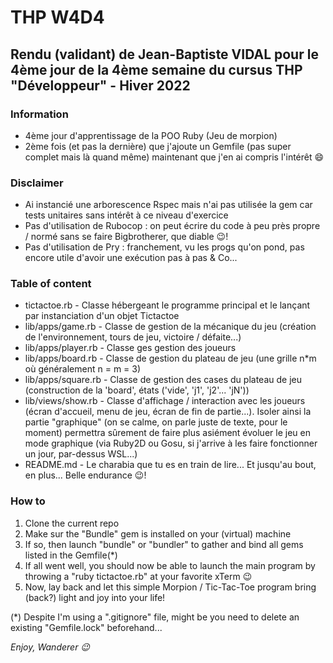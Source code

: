# THP W4D4

## Rendu (validant) de Jean-Baptiste VIDAL pour le 4ème jour de la 4ème semaine du cursus THP "Développeur" - Hiver 2022

### Information
- 4ème jour d'apprentissage de la POO Ruby (Jeu de morpion)
- 2ème fois (et pas la dernière) que j'ajoute un Gemfile (pas super complet mais là quand même) maintenant que j'en ai compris l'intérêt :smile:

### Disclaimer
- Ai instancié une arborescence Rspec mais n'ai pas utilisée la gem car tests unitaires sans intérêt à ce niveau d'exercice
- Pas d'utilisation de Rubocop : on peut écrire du code à peu près propre / normé sans se faire Bigbrotherer, que diable :wink:!
- Pas d'utilisation de Pry : franchement, vu les progs qu'on pond, pas encore utile d'avoir une exécution pas à pas & Co...
  
### Table of content
- tictactoe.rb - Classe hébergeant le programme principal et le lançant par instanciation d'un objet Tictactoe
- lib/apps/game.rb - Classe de gestion de la mécanique du jeu (création de l'environnement, tours de jeu, victoire / défaite...)
- lib/apps/player.rb - Classe ges gestion des joueurs
- lib/apps/board.rb - Classe de gestion du plateau de jeu (une grille n*m où généralement n = m = 3)
- lib/apps/square.rb - Classe de gestion des cases du plateau de jeu (construction de la 'board', états ('vide', 'j1', 'j2'... 'jN'))
- lib/views/show.rb - Classe d'affichage / interaction avec les joueurs (écran d'accueil, menu de jeu, écran de fin de partie...). Isoler ainsi la partie "graphique" (on se calme, on parle juste de texte, pour le moment) permettra sûrement de faire plus asiément évoluer le jeu en mode graphique (via Ruby2D ou Gosu, si j'arrive à les faire fonctionner un jour, par-dessus WSL...)
- README.md - Le charabia que tu es en train de lire... Et jusqu'au bout, en plus... Belle endurance :wink:!  

### How to
1. Clone the current repo
2. Make sur the "Bundle" gem is installed on your (virtual) machine
3. If so, then launch "bundle" or "bundler" to gather and bind all gems listed in the Gemfile(*)
4. If all went well, you should now be able to launch the main program by throwing a "ruby tictactoe.rb" at your favorite xTerm :wink:
5. Now, lay back and let this simple Morpion / Tic-Tac-Toe  program bring (back?) light and joy into your life!

(*) Despite I'm using a ".gitignore" file, might be you need to delete an existing "Gemfile.lock" beforehand...

_Enjoy, Wanderer :wink:_
